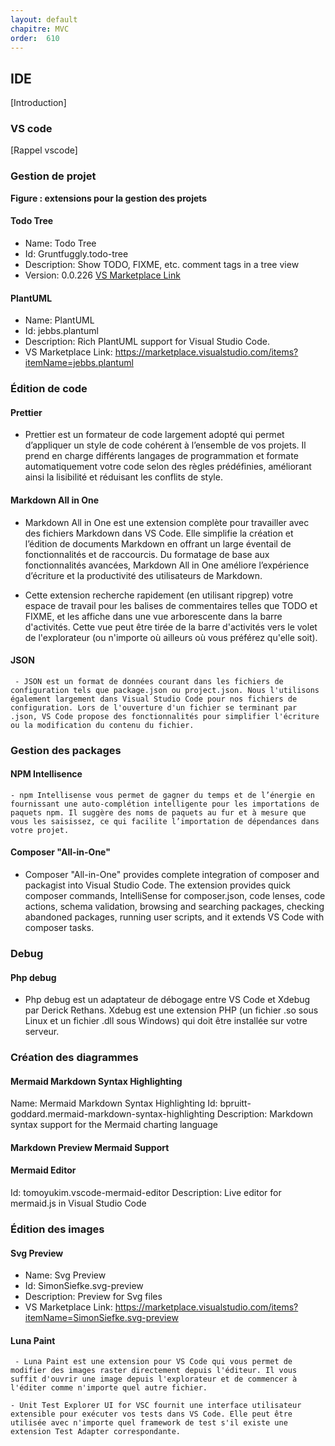 ```yaml
---
layout: default
chapitre: MVC
order:  610
---
```



## IDE 

<!-- TODO rédaction-2 : Introduction 
- Définition de l'IDE
- Avantage
-->

[Introduction]

### VS code 

<!-- TODO rédaction-1 : rappel vs code -->

[Rappel vscode]


### Gestion de projet

<!-- TODO rapport-1 : Création d'une image qui résume les extensions de gestion de projet -->


**Figure : extensions pour la gestion des projets**


#### Todo Tree

- Name: Todo Tree
- Id: Gruntfuggly.todo-tree
- Description: Show TODO, FIXME, etc. comment tags in a tree view
- Version: 0.0.226
[VS Marketplace Link](https://marketplace.visualstudio.com/items?itemName=Gruntfuggly.todo-tree) 


#### PlantUML

- Name: PlantUML
- Id: jebbs.plantuml
- Description: Rich PlantUML support for Visual Studio Code.
- VS Marketplace Link: https://marketplace.visualstudio.com/items?itemName=jebbs.plantuml


### Édition de code  

#### Prettier

<!-- note -->

  -  Prettier est un formateur de code largement adopté qui permet d’appliquer un style de code cohérent à l’ensemble de vos projets. Il prend en charge différents langages de programmation et formate automatiquement votre code selon des règles prédéfinies, améliorant ainsi la lisibilité et réduisant les conflits de style.

#### Markdown All in One

 -  Markdown All in One est une extension complète pour travailler avec des fichiers Markdown dans VS Code. Elle simplifie la création et l’édition de documents Markdown en offrant un large éventail de fonctionnalités et de raccourcis. Du formatage de base aux fonctionnalités avancées, Markdown All in One améliore l’expérience d’écriture et la productivité des utilisateurs de Markdown.

- Cette extension recherche rapidement (en utilisant ripgrep) votre espace de travail pour les balises de commentaires telles que TODO et FIXME, et les affiche dans une vue arborescente dans la barre d'activités. Cette vue peut être tirée de la barre d'activités vers le volet de l'explorateur (ou n'importe où ailleurs où vous préférez qu'elle soit).

#### JSON

     - JSON est un format de données courant dans les fichiers de configuration tels que package.json ou project.json. Nous l'utilisons également largement dans Visual Studio Code pour nos fichiers de configuration. Lors de l'ouverture d'un fichier se terminant par .json, VS Code propose des fonctionnalités pour simplifier l'écriture ou la modification du contenu du fichier.





### Gestion des packages 

#### NPM Intellisence

    - npm Intellisense vous permet de gagner du temps et de l’énergie en fournissant une auto-complétion intelligente pour les importations de paquets npm. Il suggère des noms de paquets au fur et à mesure que vous les saisissez, ce qui facilite l’importation de dépendances dans votre projet.

#### Composer "All-in-One"

  - Composer "All-in-One" provides complete integration of composer and packagist into Visual Studio Code. The extension provides quick composer commands, IntelliSense for composer.json, code lenses, code actions, schema validation, browsing and searching packages, checking abandoned packages, running user scripts, and it extends VS Code with composer tasks.

    


### Debug

#### Php debug

   - Php debug est un adaptateur de débogage entre VS Code et Xdebug par Derick Rethans. Xdebug est une extension PHP (un fichier .so sous Linux et un fichier .dll sous Windows) qui doit être installée sur votre serveur.
  

  


### Création des diagrammes

#### Mermaid Markdown Syntax Highlighting

Name: Mermaid Markdown Syntax Highlighting
Id: bpruitt-goddard.mermaid-markdown-syntax-highlighting
Description: Markdown syntax support for the Mermaid charting language


#### Markdown Preview Mermaid Support

#### Mermaid Editor
Id: tomoyukim.vscode-mermaid-editor
Description: Live editor for mermaid.js in Visual Studio Code



### Édition des images  

#### Svg Preview

- Name: Svg Preview
- Id: SimonSiefke.svg-preview
- Description: Preview for Svg files
- VS Marketplace Link: https://marketplace.visualstudio.com/items?itemName=SimonSiefke.svg-preview


#### Luna Paint
     - Luna Paint est une extension pour VS Code qui vous permet de modifier des images raster directement depuis l'éditeur. Il vous suffit d'ouvrir une image depuis l'explorateur et de commencer à l'éditer comme n'importe quel autre fichier.

    - Unit Test Explorer UI for VSC fournit une interface utilisateur extensible pour exécuter vos tests dans VS Code. Elle peut être utilisée avec n'importe quel framework de test s'il existe une extension Test Adapter correspondante.
  